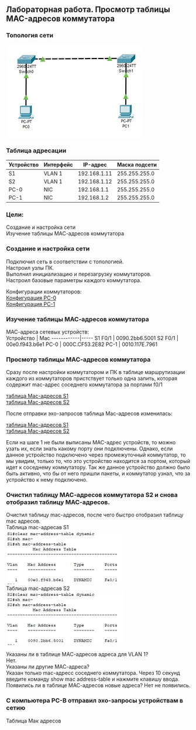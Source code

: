 ## Лабораторная работа. Просмотр таблицы MAC-адресов коммутатора

### Топология сети
![alt-текст](https://github.com/permakov/otus/blob/main/lab2/Screenshot_3.jpg "Топология сети")  

### Таблица адресации

Устройство  | Интерфейс | IP-адрес | Маска подсети
------------| ----------|----------|--------------
S1	| VLAN 1	| 192.168.1.11	| 255.255.255.0
S2 | VLAN 1	| 192.168.1.12	| 255.255.255.0
PC-0	| NIC	| 192.168.1.1	| 255.255.255.0
PC-1	| NIC	| 192.168.1.2	| 255.255.255.0

###	Цели:  
Создание и настройка сети  
Изучение таблицы МАС-адресов коммутатора  

### Создание и настройка сети  
Подключил сеть в соответствии с топологией.  
Настроил узлы ПК.  
Выполнил инициализацию и перезагрузку коммутаторов.  
Настроил базовые параметры каждого коммутатора.    

Конфигурации коммутаторов:  
[Конфигурация PC-0](https://github.com/permakov/otus/blob/main/lab2/PC0.jpg)  
[Конфигурация PC-1](https://github.com/permakov/otus/blob/main/lab2/PC1.jpg)  


### Изучение таблицы МАС-адресов коммутатора

МАС-адреса сетевых устройств:  
Устройство  | Mac
------------|-----
S1 F0/1 | 0090.2bb6.5001
S2 F0/1 | 00e0.f943.b6e1
PC-0 | 000C.CF53.2E82
PC-1 | 0010.117E.7961

### Просмотр таблицы МАС-адресов коммутатора  

Сразу после настройки коммутатором и ПК в таблице маршрутизации каждого из коммутаторов пристствует только одна запить, которая содержит mac-адрес соседнего коммутатора за портами f0/1  

[таблица Mac-адресов S1](https://github.com/permakov/otus/blob/main/lab2/Mac%20S1-1.jpg)  
[таблица Mac-адресов S2](https://github.com/permakov/otus/blob/main/lab2/Mac%20S2-1.jpg)  

После отправки эхо-запросов таблица Mac-адресов изменилась:

[таблица Mac-адресов S1](https://github.com/permakov/otus/blob/main/lab2/Mac%20S1-2.jpg)  
[таблица Mac-адресов S2](https://github.com/permakov/otus/blob/main/lab2/Mac%20S2-2N.jpg)  
           
Если на шаге 1 не были выписаны MAC-адрес устройств, то можно узать их, если знать какому порту они подключены.
Однако, если данное устройство подключено через промежуточный коммутатор, то мы увидим, только то, что это устройство находится за портом, который идет к соседнему коммутатору. Так же данное устройство должно было быть активно, что бы от него пришли пакеты, и коммутатор узнал, что за устройство к нему подключено.

### Очистил таблицу МАС-адресов коммутатора S2 и снова отобразил таблицу МАС-адресов.

Очистил таблицу mac-адресов, после чего быстро отобразил таблицу mac адресов.   
Таблица mac-адресав S1  
![](https://github.com/permakov/otus/blob/main/lab2/Mac%20S1-3.jpg)  
Таблица mac-адресав S2  
![](https://github.com/permakov/otus/blob/main/lab2/Mac%20S2-3.jpg)  

Указаны ли в таблице МАС-адресов адреса для VLAN 1?  
Нет.  
Указаны ли другие МАС-адреса?  
Указан только mac-адресс соседнего коммутатора.
Через 10 секунд введите команду show mac address-table и нажмите клавишу ввода. Появились ли в таблице МАС-адресов новые адреса?
Нет не появились.

### С компьютера PC-B отправил эхо-запросы устройствам в сетию
Таблица Мак адресов

